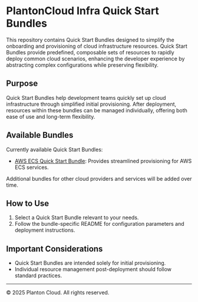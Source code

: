 # PlantonCloud Infra Quick Start Bundles

This repository contains Quick Start Bundles designed to simplify the onboarding and provisioning of cloud
infrastructure resources. Quick Start Bundles provide predefined, composable sets of resources to rapidly deploy common
cloud scenarios, enhancing the developer experience by abstracting complex configurations while preserving flexibility.

## Purpose

Quick Start Bundles help development teams quickly set up cloud infrastructure through simplified initial provisioning.
After deployment, resources within these bundles can be managed individually, offering both ease of use and long-term
flexibility.

## Available Bundles

Currently available Quick Start Bundles:

- [AWS ECS Quick Start Bundle](aws-ecs/README.md): Provides streamlined provisioning for AWS ECS services.

Additional bundles for other cloud providers and services will be added over time.

## How to Use

1. Select a Quick Start Bundle relevant to your needs.
2. Follow the bundle-specific README for configuration parameters and deployment instructions.

## Important Considerations

- Quick Start Bundles are intended solely for initial provisioning.
- Individual resource management post-deployment should follow standard practices.

---

© 2025 Planton Cloud. All rights reserved.
